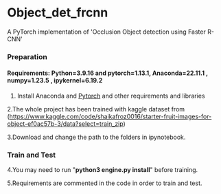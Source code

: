 # Object_det_frcnn
A PyTorch implementation of  'Occlusion Object detection using Faster R-CNN’


### Preparation

#### Requirements: Python=3.9.16 and pytorch=1.13.1, Anaconda=22.11.1 , numpy=1.23.5 , ipykernel=6.19.2

1. Install Anaconda and [Pytorch](http://pytorch.org/) and other requirements and libraries

2.The whole project has been trained with kaggle dataset from (https://www.kaggle.com/code/shaikafroz0016/starter-fruit-images-for-object-ef0ac57b-3/data?select=train_zip)

3.Download and change the path to the folders in ipynotebook.

### Train and Test

4.You may need to run "**python3 engine.py install**" before training.

5.Requirements are commented in the code in order to train and test.
